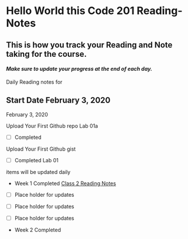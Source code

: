 # Hello World this Code 201 Reading-Notes

## This is how you track your Reading and Note taking for the course.

#### *Make sure to update your progress at the end of each day.*

Daily Reading notes for 
## Start Date February 3, 2020 ##   
February 3, 2020

Upload Your First Github repo Lab 01a

-[ ] Completed

Upload Your First Github gist

-[ ] Completed Lab 01

items will be updated daily

* Week 1 Completed
[Class 2 Reading Notes]( https://robbymo81.github.io/reading-notes/Class-02)

-[ ] Place holder for updates

-[ ] Place holder for updates

-[ ] Place holder for updates
  
* Week 2 Completed
